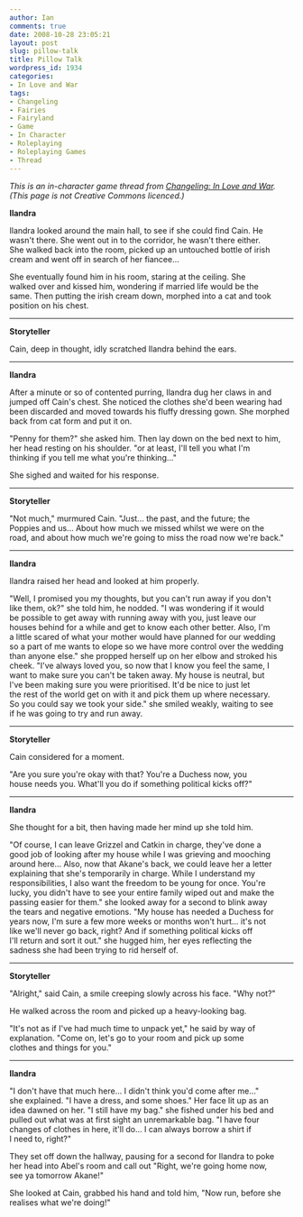 ```yaml
---
author: Ian
comments: true
date: 2008-10-28 23:05:21
layout: post
slug: pillow-talk
title: Pillow Talk
wordpress_id: 1934
categories:
- In Love and War
tags:
- Changeling
- Fairies
- Fairyland
- Game
- In Character
- Roleplaying
- Roleplaying Games
- Thread
---
```


<p><i>This is an in-character game thread from <a href="../changeling-in-love-and-war">Changeling: In Love and War</a>.  (This page is not Creative Commons licenced.)</i></p>
<p><b>Ilandra</b></p>
<p>Ilandra looked around the main hall, to see if she could find Cain. He<br />
wasn&#039;t there. She went out in to the corridor, he wasn&#039;t there either.<br />
She walked back into the room, picked up an untouched bottle of irish<br />
cream and went off in search of her fiancee...</p>
<p>She eventually found him in his room, staring at the ceiling. She<br />
walked over and kissed him, wondering if married life would be the<br />
same. Then putting the irish cream down, morphed into a cat and took<br />
position on his chest.</p>
<hr />
<p><b>Storyteller</b></p>
<p>Cain, deep in thought, idly scratched Ilandra behind the ears.</p>
<hr />
<p><b>Ilandra</b></p>
<p>After a minute or so of contented purring, Ilandra dug her claws in and<br />
jumped off Cain&#039;s chest. She noticed the clothes she&#039;d been wearing had<br />
been discarded and moved towards his fluffy dressing gown. She morphed<br />
back from cat form and put it on.</p>
<p>"Penny for them?" she asked him. Then lay down on the bed next to him,<br />
her head resting on his shoulder. "or at least, I&#039;ll tell you what I&#039;m<br />
thinking if you tell me what you&#039;re thinking..."</p>
<p>She sighed and waited for his response.</p>
<hr />
<p><b>Storyteller</b></p>
<p>"Not much," murmured Cain.  "Just... the past, and the future; the<br />
Poppies and us...  About how much we missed whilst we were on the<br />
road, and about how much we&#039;re going to miss the road now we&#039;re back."</p>
<hr />
<p><b>Ilandra</b></p>
<p>Ilandra raised her head and looked at him properly.</p>
<p>"Well, I promised you my thoughts, but you can&#039;t run away if you don&#039;t<br />
like them, ok?" she told him, he nodded. "I was wondering if it would<br />
be possible to get away with running away with you, just leave our<br />
houses behind for a while and get to know each other better. Also, I&#039;m<br />
a little scared of what your mother would have planned for our wedding<br />
so a part of me wants to elope so we have more control over the wedding<br />
than anyone else." she propped herself up on her elbow and stroked his<br />
cheek. "I&#039;ve always loved you, so now that I know you feel the same, I<br />
want to make sure you can&#039;t be taken away. My house is neutral, but<br />
I&#039;ve been making sure you were prioritised. It&#039;d be nice to just let<br />
the rest of the world get on with it and pick them up where necessary.<br />
So you could say we took your side." she smiled weakly, waiting to see<br />
if he was going to try and run away.</p>
<hr />
<p><b>Storyteller</b></p>
<p>Cain considered for a moment.</p>
<p>"Are you sure you&#039;re okay with that?  You&#039;re a Duchess now, you<br />
house needs you.  What&#039;ll you do if something political kicks off?"</p>
<hr />
<p><b>Ilandra</b></p>
<p>She thought for a bit, then having made her mind up she told him.</p>
<p>"Of course, I can leave Grizzel and Catkin in charge, they&#039;ve done a<br />
good job of looking after my house while I was grieving and mooching<br />
around here... Also, now that Akane&#039;s back, we could leave her a letter<br />
explaining that she&#039;s temporarily in charge. While I understand my<br />
responsibilities, I also want the freedom to be young for once. You&#039;re<br />
lucky, you didn&#039;t have to see your entire family wiped out and make the<br />
passing easier for them." she looked away for a second to blink away<br />
the tears and negative emotions. "My house has needed a Duchess for<br />
years now, I&#039;m sure a few more weeks or months won&#039;t hurt... it&#039;s not<br />
like we&#039;ll never go back, right? And if something political kicks off<br />
I&#039;ll return and sort it out." she hugged him, her eyes reflecting the<br />
sadness she had been trying to rid herself of.</p>
<hr />
<p><b>Storyteller</b></p>
<p>"Alright," said Cain, a smile creeping slowly across his face.  "Why not?"</p>
<p>He walked across the room and picked up a heavy-looking bag.</p>
<p>"It&#039;s not as if I&#039;ve had much time to unpack yet," he said by way of<br />
explanation.  "Come on, let&#039;s go to your room and pick up some<br />
clothes and things for you."</p>
<hr />
<p><b>Ilandra</b></p>
<p>"I don&#039;t have that much here... I didn&#039;t think you&#039;d come after me..."<br />
she explained. "I have a dress, and some shoes." Her face lit up as an<br />
idea dawned on her. "I still have my bag." she fished under his bed and<br />
pulled out what was at first sight an unremarkable bag. "I have four<br />
changes of clothes in here, it&#039;ll do... I can always borrow a shirt if<br />
I need to, right?"</p>
<p>They set off down the hallway, pausing for a second for Ilandra to poke<br />
her head into Abel&#039;s room and call out "Right, we&#039;re going home now,<br />
see ya tomorrow Akane!"</p>
<p>She looked at Cain, grabbed his hand and told him, "Now run, before she realises what we&#039;re doing!"</p>